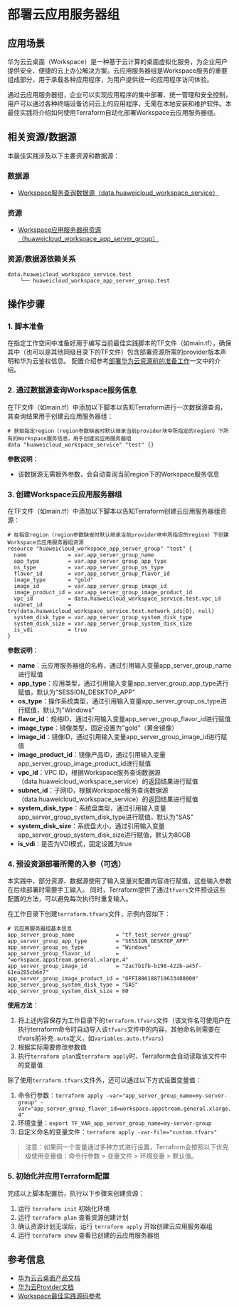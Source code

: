 # 部署云应用服务器组

## 应用场景

华为云云桌面（Workspace）是一种基于云计算的桌面虚拟化服务，为企业用户提供安全、便捷的云上办公解决方案。云应用服务器组是Workspace服务的重要组成部分，用于承载各种应用程序，为用户提供统一的应用程序访问体验。

通过云应用服务器组，企业可以实现应用程序的集中部署、统一管理和安全控制，用户可以通过各种终端设备访问云上的应用程序，无需在本地安装和维护软件。本最佳实践将介绍如何使用Terraform自动化部署Workspace云应用服务器组。

## 相关资源/数据源

本最佳实践涉及以下主要资源和数据源：

### 数据源

- [Workspace服务查询数据源（data.huaweicloud_workspace_service）](https://registry.terraform.io/providers/huaweicloud/huaweicloud/latest/docs/data-sources/workspace_service)

### 资源

- [Workspace应用服务器组资源（huaweicloud_workspace_app_server_group）](https://registry.terraform.io/providers/huaweicloud/huaweicloud/latest/docs/resources/workspace_app_server_group)

### 资源/数据源依赖关系

```
data.huaweicloud_workspace_service.test
    └── huaweicloud_workspace_app_server_group.test
```

## 操作步骤

### 1. 脚本准备

在指定工作空间中准备好用于编写当前最佳实践脚本的TF文件（如main.tf），确保其中（也可以是其他同级目录下的TF文件）包含部署资源所需的provider版本声明和华为云鉴权信息。
配置介绍参考[部署华为云资源前的准备工作](../docs/introductions/prepare_before_deploy.md)一文中的介绍。

### 2. 通过数据源查询Workspace服务信息

在TF文件（如main.tf）中添加以下脚本以告知Terraform进行一次数据源查询，其查询结果用于创建云应用服务器组：

```hcl
# 获取指定region（region参数缺省时默认继承当前provider块中所指定的region）下所有的Workspace服务信息，用于创建云应用服务器组
data "huaweicloud_workspace_service" "test" {}
```

**参数说明**：
- 该数据源无需额外参数，会自动查询当前region下的Workspace服务信息

### 3. 创建Workspace云应用服务器组

在TF文件（如main.tf）中添加以下脚本以告知Terraform创建云应用服务器组资源：

```hcl
# 在指定region（region参数缺省时默认继承当前provider块中所指定的region）下创建Workspace云应用服务器组资源
resource "huaweicloud_workspace_app_server_group" "test" {
  name             = var.app_server_group_name
  app_type         = var.app_server_group_app_type
  os_type          = var.app_server_group_os_type
  flavor_id        = var.app_server_group_flavor_id
  image_type       = "gold"
  image_id         = var.app_server_group_image_id
  image_product_id = var.app_server_group_image_product_id
  vpc_id           = data.huaweicloud_workspace_service.test.vpc_id
  subnet_id        = try(data.huaweicloud_workspace_service.test.network_ids[0], null)
  system_disk_type = var.app_server_group_system_disk_type
  system_disk_size = var.app_server_group_system_disk_size
  is_vdi           = true
}
```

**参数说明**：
- **name**：云应用服务器组的名称，通过引用输入变量app_server_group_name进行赋值
- **app_type**：应用类型，通过引用输入变量app_server_group_app_type进行赋值，默认为"SESSION_DESKTOP_APP"
- **os_type**：操作系统类型，通过引用输入变量app_server_group_os_type进行赋值，默认为"Windows"
- **flavor_id**：规格ID，通过引用输入变量app_server_group_flavor_id进行赋值
- **image_type**：镜像类型，固定设置为"gold"（黄金镜像）
- **image_id**：镜像ID，通过引用输入变量app_server_group_image_id进行赋值
- **image_product_id**：镜像产品ID，通过引用输入变量app_server_group_image_product_id进行赋值
- **vpc_id**：VPC ID，根据Workspace服务查询数据源（data.huaweicloud_workspace_service）的返回结果进行赋值
- **subnet_id**：子网ID，根据Workspace服务查询数据源（data.huaweicloud_workspace_service）的返回结果进行赋值
- **system_disk_type**：系统盘类型，通过引用输入变量app_server_group_system_disk_type进行赋值，默认为"SAS"
- **system_disk_size**：系统盘大小，通过引用输入变量app_server_group_system_disk_size进行赋值，默认为80GB
- **is_vdi**：是否为VDI模式，固定设置为true

### 4. 预设资源部署所需的入参（可选）

本实践中，部分资源、数据源使用了输入变量对配置内容进行赋值，这些输入参数在后续部署时需要手工输入。
同时，Terraform提供了通过`tfvars`文件预设这些配置的方法，可以避免每次执行时重复输入。

在工作目录下创建`terraform.tfvars`文件，示例内容如下：

```hcl
# 云应用服务器组基本信息
app_server_group_name             = "tf_test_server_group"
app_server_group_app_type         = "SESSION_DESKTOP_APP"
app_server_group_os_type          = "Windows"
app_server_group_flavor_id        = "workspace.appstream.general.xlarge.4"
app_server_group_image_id         = "2ac7b1fb-b198-422b-a45f-61ea285cb6e7"
app_server_group_image_product_id = "OFFI886188719633408000"
app_server_group_system_disk_type = "SAS"
app_server_group_system_disk_size = 80
```

**使用方法**：

1. 将上述内容保存为工作目录下的`terraform.tfvars`文件（该文件名可使用户在执行terraform命令时自动导入该`tfvars`文件中的内容，其他命名则需要在tfvars前补充`.auto`定义，如`variables.auto.tfvars`）
2. 根据实际需要修改参数值
3. 执行`terraform plan`或`terraform apply`时，Terraform会自动读取该文件中的变量值

除了使用`terraform.tfvars`文件外，还可以通过以下方式设置变量值：

1. 命令行参数：`terraform apply -var="app_server_group_name=my-server-group" -var="app_server_group_flavor_id=workspace.appstream.general.xlarge.4"`
2. 环境变量：`export TF_VAR_app_server_group_name=my-server-group`
3. 自定义命名的变量文件：`terraform apply -var-file="custom.tfvars"`

> 注意：如果同一个变量通过多种方式进行设置，Terraform会按照以下优先级使用变量值：命令行参数 > 变量文件 > 环境变量 > 默认值。

### 5. 初始化并应用Terraform配置

完成以上脚本配置后，执行以下步骤来创建资源：

1. 运行 `terraform init` 初始化环境
2. 运行 `terraform plan` 查看资源创建计划
3. 确认资源计划无误后，运行 `terraform apply` 开始创建云应用服务器组
4. 运行 `terraform show` 查看已创建的云应用服务器组

## 参考信息

- [华为云云桌面产品文档](https://support.huaweicloud.com/workspace/index.html)
- [华为云Provider文档](https://registry.terraform.io/providers/huaweicloud/huaweicloud/latest/docs)
- [Workspace最佳实践源码参考](https://github.com/huaweicloud/terraform-provider-huaweicloud/tree/master/examples/workspace/app_server_group) 